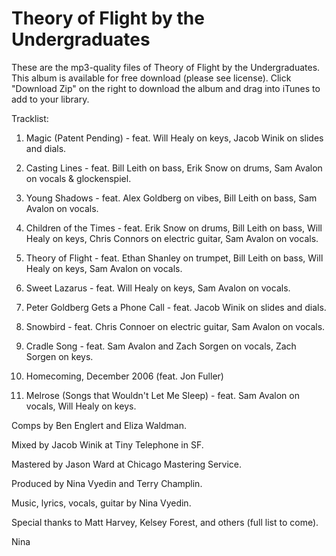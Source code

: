 Theory of Flight by the Undergraduates
=======================================

These are the mp3-quality files of Theory of Flight by the Undergraduates. This album is available for free download (please see license). Click "Download Zip" on the right to download the album and drag into iTunes to add to your library.

Tracklist:

1. Magic (Patent Pending) - feat. Will Healy on keys, Jacob Winik on slides and dials.

2. Casting Lines - feat. Bill Leith on bass, Erik Snow on drums, Sam Avalon on vocals & glockenspiel.

3. Young Shadows - feat. Alex Goldberg on vibes, Bill Leith on bass, Sam Avalon on vocals.

4. Children of the Times - feat. Erik Snow on drums, Bill Leith on bass, Will Healy on keys, Chris Connors on electric guitar, Sam Avalon on vocals.

5. Theory of Flight - feat. Ethan Shanley on trumpet, Bill Leith on bass, Will Healy on keys, Sam Avalon on vocals.

6. Sweet Lazarus - feat. Will Healy on keys, Sam Avalon on vocals.

7. Peter Goldberg Gets a Phone Call - feat. Jacob Winik on slides and dials.

8. Snowbird - feat. Chris Connoer on electric guitar, Sam Avalon on vocals.

9. Cradle Song - feat. Sam Avalon and Zach Sorgen on vocals, Zach Sorgen on keys.

10. Homecoming, December 2006 (feat. Jon Fuller)

11. Melrose (Songs that Wouldn't Let Me Sleep) - feat. Sam Avalon on vocals, Will Healy on keys.


Comps by Ben Englert and Eliza Waldman.

Mixed by Jacob Winik at Tiny Telephone in SF.

Mastered by Jason Ward at Chicago Mastering Service.

Produced by Nina Vyedin and Terry Champlin.


Music, lyrics, vocals, guitar by Nina Vyedin.

Special thanks to Matt Harvey, Kelsey Forest, and others (full list to come).




Nina
